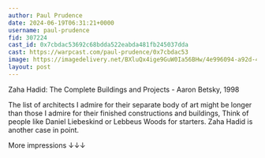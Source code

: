 ```yaml
---
author: Paul Prudence
date: 2024-06-19T06:31:21+0000
username: paul-prudence
fid: 307224
cast_id: 0x7cbdac53692c68bdda522eabda481fb245037dda
cast: https://warpcast.com/paul-prudence/0x7cbdac53
image: https://imagedelivery.net/BXluQx4ige9GuW0Ia56BHw/4e996094-a92d-4ce4-cd1e-1e8dcb8c7600/original
layout: post
---
```

Zaha Hadid: The Complete Buildings and Projects - Aaron Betsky, 1998  
  
The list of architects I admire for their separate body of art might be longer than those I admire for their finished constructions and buildings, Think of people like Daniel Liebeskind or Lebbeus Woods for starters. Zaha Hadid is another case in point.  
  
More impressions ↓↓↓  

<img src='https://imagedelivery.net/BXluQx4ige9GuW0Ia56BHw/4e996094-a92d-4ce4-cd1e-1e8dcb8c7600/original' alt='' referrerpolicy='no-referrer'/>
<img src='https://imagedelivery.net/BXluQx4ige9GuW0Ia56BHw/914263a8-40a7-4537-3928-e5326b03ac00/original' alt='' referrerpolicy='no-referrer'/>
